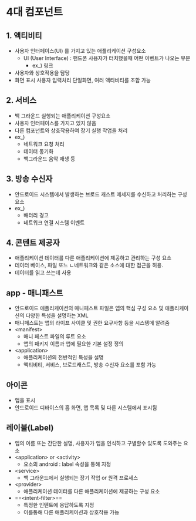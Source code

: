 # 4대 컴포넌트
## 1. 액티비티
- 사용자 인터페이스(UI) 를 가지고 있는 애플리케이션 구성요소 
	- UI (User Interface) : 핸드폰 사용자가 터치했을때 어떤 이벤트가 나오는 부분
		- ex_) 링크
- 사용자와 상호작용을 담당
- 화면 표시 사용자 입력처리 단일화면, 여러 액티비티를 조합 가능

## 2. 서비스
- 백 그라운드 실행되는 애플리케이션 구성요소
- 사용자 인터페이스를 가지고 있지 않음
- 다른 컴포넌트와 상호작용하여 장기 실행 작업을 처리
- ex_)
	- 네트워크 요청 처리
	- 데이터 동기화
	- 백그라운드 음악 재생 등

## 3. 방송 수신자
- 안드로이드 시스템에서 발생하는 브로드 캐스트 메세지를 수신하고 처리하는 구성요소
- ex_)
	- 배터리 경고
	- 네트워크 연결 시스템 이벤트

## 4. 콘텐트 제공자
- 애플리케이션 데이터를 다른 애플리케이션에 제공하고 관리하는 구성 요소
- 데이터 베이스, 파일 또느 ㄴ네트워크와 같은 소스에 대한 접근을 허용.
- 데이터를 읽고 쓰는데 사용

## app - 매니패스트
- 안드로이드 애플리케이션의 매니페스트 파일은 앱의 핵심 구성 요소 및 애플리케이션의 다양한 특성을 설명하는 XML
- 매니페스트는 앱의 라이프 사이클 및 권한 요구사항 등을 시스텡메 알려줌
- \<manifest>
	- 매니 페스트 파일의 루트 요소
	- 앱의 패키지 이름과 앱에 필요한 기본 설정 정의
- \<application>
	- 애플리케이션의 전반적인 특성을 설명
	- 액티비티, 서비스, 브로드캐스트, 방송 수신자 요소를 포함 가능

## 아이콘
- 앱을 표시 
- 안드로이드 디바이스의 홈 화면, 앱 목록 및 다른 시스템에서 표시됨

## 레이블(Label)
- 앱의 이름 또는 간단한 설명, 사용자가 앱을 인식하고 구별할수 있도록 도와주는 요소
- \<application> or \<activity>
	- 요소의 android : label 속성을 통해 지정
- \<service>
	- 백 그라운드에서 실행되는 장기 작업 or 원격 프로세스
- \<provider>
	- 애플리케이션 데이터를 다른 애플리케이션에 제공하는 구성 요소
- ==\<intent-filter>==
	- 특정한 인텐트에 응답하도록 지정
	- 이를통해 다른 애플리케이션과 상호작용 가능